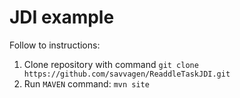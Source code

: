 # JDI example
Follow to instructions:
1. Clone repository with command `git clone https://github.com/savvagen/ReaddleTaskJDI.git`
2. Run `MAVEN` command: `mvn site`
